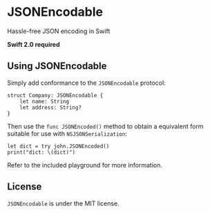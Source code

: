 # JSONEncodable
Hassle-free JSON encoding in Swift

**Swift 2.0 required**

## Using JSONEncodable

Simply add conformance to the `JSONEncodable` protocol:

```
struct Company: JSONEncodable {
    let name: String
    let address: String?
}
```

Then use the `func JSONEncoded()` method to obtain a equivalent form suitable for use with `NSJSONSerialization`:

```
let dict = try john.JSONEncoded()
print("dict: \(dict)")
```

Refer to the included playground for more information.

## License

`JSONEncodable` is under the MIT license.
